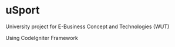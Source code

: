uSport
======

University project for E-Business Concept and Technologies (WUT)

Using CodeIgniter Framework
